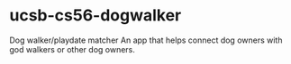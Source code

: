 # ucsb-cs56-dogwalker
Dog walker/playdate matcher
An app that helps connect dog owners with god walkers or other dog owners.
